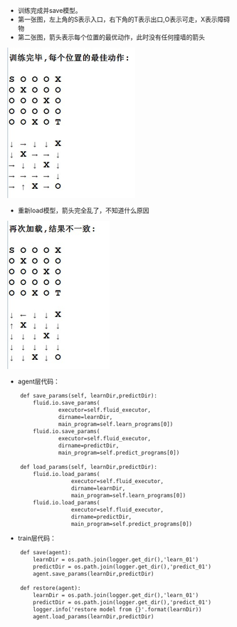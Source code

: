 
* 训练完成并save模型。
* 第一张图，左上角的S表示入口，右下角的T表示出口,O表示可走，X表示障碍物
* 第二张图，箭头表示每个位置的最优动作，此时没有任何撞墙的箭头

![img](/dqn_dnn/log_dir/train.jpg)

* 重新load模型，箭头完全乱了，不知道什么原因

![img](/dqn_dnn/log_dir/test.jpg)


* agent层代码：
```
    def save_params(self, learnDir,predictDir):
        fluid.io.save_params(
                executor=self.fluid_executor,
                dirname=learnDir,
                main_program=self.learn_programs[0])   
        fluid.io.save_params(
                executor=self.fluid_executor,
                dirname=predictDir,
                main_program=self.predict_programs[0])        
    
    def load_params(self, learnDir,predictDir): 
        fluid.io.load_params(
                    executor=self.fluid_executor,
                    dirname=learnDir,
                    main_program=self.learn_programs[0])  
        fluid.io.load_params(
                    executor=self.fluid_executor,
                    dirname=predictDir,
                    main_program=self.predict_programs[0])  
```

* train层代码：
```
	def save(agent):
		learnDir = os.path.join(logger.get_dir(),'learn_01')
		predictDir = os.path.join(logger.get_dir(),'predict_01')
		agent.save_params(learnDir,predictDir)

	def restore(agent):
		learnDir = os.path.join(logger.get_dir(),'learn_01')
		predictDir = os.path.join(logger.get_dir(),'predict_01')   
		logger.info('restore model from {}'.format(learnDir))
		agent.load_params(learnDir,predictDir)
```